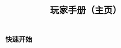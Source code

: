 ﻿---
title: 玩家手册（主页）
createTime: 2024/12/27 16:29:32
permalink: /doc/player/
---

## 快速开始

<LinkCard icon="emojione-v1:building-construction" title="创建领地" href="/doc/player/dominion/create/" />

<LinkCard icon="emojione-v1:camping" title="访客设置" href="/doc/player/dominion/guest/" />

<LinkCard icon="emojione-v1:hotel" title="添加成员" href="/doc/player/member/add/" />


